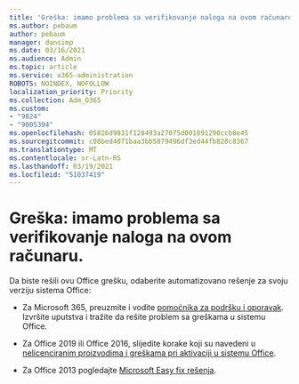 ```yaml
---
title: 'Greška: imamo problema sa verifikovanje naloga na ovom računaru.'
ms.author: pebaum
author: pebaum
manager: dansimp
ms.date: 03/16/2021
ms.audience: Admin
ms.topic: article
ms.service: o365-administration
ROBOTS: NOINDEX, NOFOLLOW
localization_priority: Priority
ms.collection: Adm_O365
ms.custom:
- "9824"
- "9005394"
ms.openlocfilehash: 05826d9831f128493a27075d001891290ccb8e45
ms.sourcegitcommit: c08bed4071baa3bb5879496df3ed44fb828c8367
ms.translationtype: MT
ms.contentlocale: sr-Latn-RS
ms.lasthandoff: 03/19/2021
ms.locfileid: "51037419"
---
```

# <a name="error-were-having-trouble-verifying-your-account-on-this-computer"></a>Greška: imamo problema sa verifikovanje naloga na ovom računaru.

Da biste rešili ovu Office grešku, odaberite automatizovano rešenje za svoju verziju sistema Office:

- Za Microsoft 365, preuzmite i vodite [pomoćnika za podršku i oporavak](https://aka.ms/SaRA-OfficeActivation-Chat). Izvršite uputstva i tražite da rešite problem sa greškama u sistemu Office.

- Za Office 2019 ili Office 2016, slijedite korake koji su navedeni u [nelicenciranim proizvodima i greškama pri aktivaciji u sistemu Office](https://support.microsoft.com/office/0d23d3c0-c19c-4b2f-9845-5344fedc4380#bkmk_fixyourself).

- Za Office 2013 pogledajte [Microsoft Easy fix rešenja](https://support.microsoft.com/topic/microsoft-easy-fix-solutions-have-been-discontinued-b0f4b5f9-3b5a-bd9e-d75d-d45e2f12e16c).